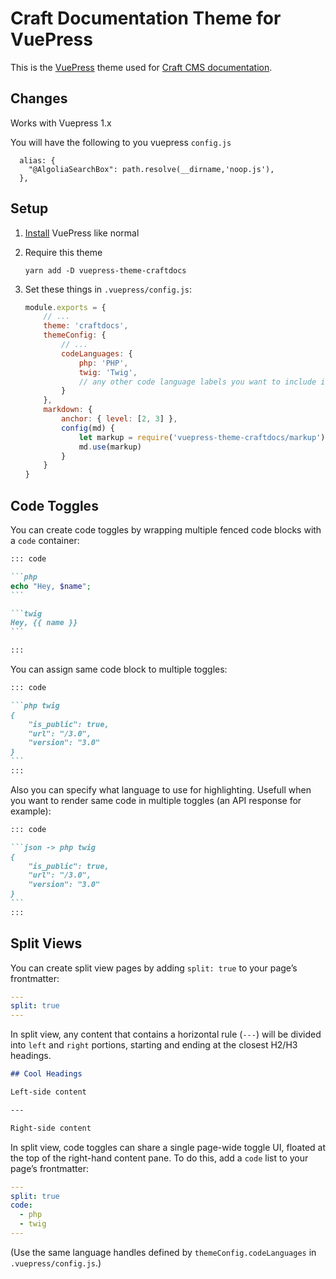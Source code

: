 # Craft Documentation Theme for VuePress

This is the [VuePress](https://vuepress.vuejs.org/) theme used for [Craft CMS documentation](https://docs.craftcms.com/).

## Changes

Works with Vuepress 1.x

You will have the following to you vuepress `config.js`

```
  alias: {
    "@AlgoliaSearchBox": path.resolve(__dirname,'noop.js'),
  },
```

## Setup

1. [Install](https://vuepress.vuejs.org/guide/getting-started.html) VuePress like normal
2. Require this theme

    ```
    yarn add -D vuepress-theme-craftdocs
    ```

3. Set these things in `.vuepress/config.js`:

    ```js
    module.exports = {
        // ...
        theme: 'craftdocs',
        themeConfig: {
            // ...
            codeLanguages: {
                php: 'PHP',
                twig: 'Twig',
                // any other code language labels you want to include in code toggles...
            }
        },
        markdown: {
            anchor: { level: [2, 3] },
            config(md) {
                let markup = require('vuepress-theme-craftdocs/markup')
                md.use(markup)
            }
        }
    }
    ```

## Code Toggles

You can create code toggles by wrapping multiple fenced code blocks with a `code` container:

````markdown
::: code

```php
echo "Hey, $name";
```

```twig
Hey, {{ name }}
```

:::
````
You can assign same code block to multiple toggles:

````markdown
::: code

```php twig
{
    "is_public": true,
    "url": "/3.0",
    "version": "3.0"
}
```
:::
````

Also you can specify what language to use for highlighting. Usefull when you want to render same code in multiple toggles (an API response for example):

````markdown
::: code

```json -> php twig
{
    "is_public": true,
    "url": "/3.0",
    "version": "3.0"
}
```
:::
````

## Split Views

You can create split view pages by adding `split: true` to your page’s frontmatter:

```yaml
---
split: true
---
```

In split view, any content that contains a horizontal rule (`---`) will be divided into `left` and `right` portions, starting and ending at the closest H2/H3 headings.

```markdown
## Cool Headings

Left-side content

---

Right-side content
```

In split view, code toggles can share a single page-wide toggle UI, floated at the top of the right-hand content pane. To do this, add a `code` list to your page’s frontmatter:

```yaml
---
split: true
code:
  - php
  - twig
---
```

(Use the same language handles defined by `themeConfig.codeLanguages` in `.vuepress/config.js`.)
